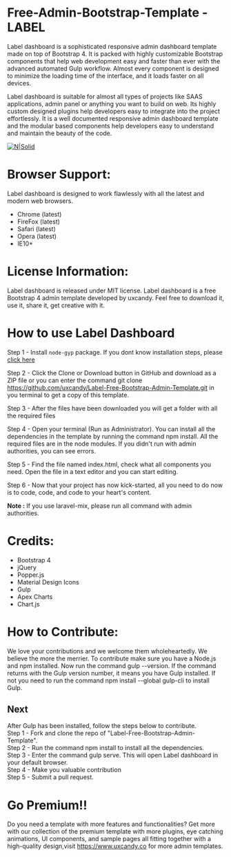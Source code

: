 <h1>Free-Admin-Bootstrap-Template - LABEL</h1>
Label dashboard is a sophisticated responsive admin dashboard template made on top of Bootstrap 4. It is packed with highly customizable Bootstrap components that help web development easy and faster than ever with the advanced automated Gulp workflow. Almost every component is designed to minimize the loading time of the interface, and it loads faster on all devices.

Label dashboard is suitable for almost all types of projects like SAAS applications, admin panel or anything you want to build on web. Its highly custom designed plugins help developers easy to integrate into the project effortlessly. It is a well documented responsive admin dashboard template and the modular based components help developers easy to understand and maintain the beauty of the code.

[![N|Solid](screenshot.jpg)](http://www.uxcandy.co/label-free-admin-template/)

<h1>Browser Support:</h1>

Label dashboard is designed to work flawlessly with all the latest and modern web browsers.

- Chrome (latest)
- FireFox (latest)
- Safari (latest)
- Opera (latest)
- IE10+

<h1>License Information:</h1>

Label dashboard is released under MIT license. Label dashboard is a free Bootstrap 4 admin template developed by uxcandy. Feel free to download it, use it, share it, get creative with it.

<h1>How to use Label Dashboard</h1>

Step 1 - Install `node-gyp` package. If you dont know installation steps, please [click here](https://github.com/nodejs/node-gyp)

Step 2 - Click the Clone or Download button in GitHub and download as a ZIP file or you can enter the command git clone https://github.com/uxcandy/Label-Free-Bootstrap-Admin-Template.git in you terminal to get a copy of this template.

Step 3 - After the files have been downloaded you will get a folder with all the required files

Step 4 - Open your terminal (Run as Administrator). You can install all the dependencies in the template by running the command npm install. All the required files are in the node modules. If you didn't run with admin authorities, you can see errors.

Step 5 - Find the file named index.html, check what all components you need. Open the file in a text editor and you can start editing.

Step 6 - Now that your project has now kick-started, all you need to do now is to code, code, and code to your heart's content.

**Note :** If you use laravel-mix, please run all command with admin authorities.

<h1>Credits:</h1>

- Bootstrap 4
- jQuery
- Popper.js
- Material Design Icons
- Gulp
- Apex Charts
- Chart.js

<h1>How to Contribute:</h1>

We love your contributions and we welcome them wholeheartedly. We believe the more the merrier.
To contribute make sure you have a Node.js and npm installed. Now run the command gulp --version. If the command returns with the Gulp version number, it means you have Gulp installed. If not you need to run the command npm install --global gulp-cli to install Gulp.

<h2>Next</h2>

After Gulp has been installed, follow the steps below to contribute.
<br>
Step 1 - Fork and clone the repo of "Label-Free-Bootstrap-Admin-Template".
<br>
Step 2 - Run the command npm install to install all the dependencies.
<br>
Step 3 - Enter the command gulp serve. This will open Label dashboard in your default browser.
<br>
Step 4 - Make you valuable contribution
<br>
Step 5 - Submit a pull request.

<h1>Go Premium!!</h1>

Do you need a template with more features and functionalities? Get more with our collection of the premium template with more plugins, eye catching animations, UI components, and sample pages all fitting together with a high-quality design,visit <a href="https://www.uxcandy.co" target="_blank">https://www.uxcandy.co</a> for more admin templates.
